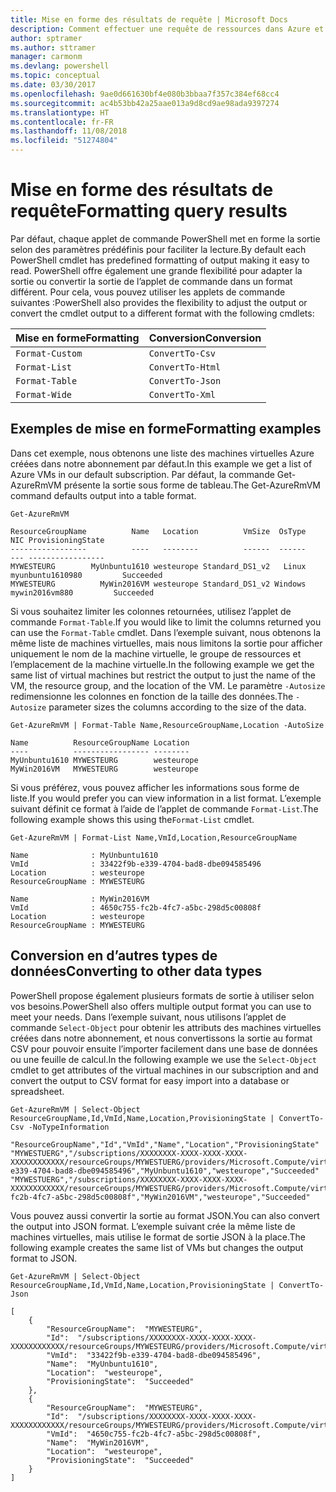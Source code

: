 ```yaml
---
title: Mise en forme des résultats de requête | Microsoft Docs
description: Comment effectuer une requête de ressources dans Azure et mettre en forme les résultats.
author: sptramer
ms.author: sttramer
manager: carmonm
ms.devlang: powershell
ms.topic: conceptual
ms.date: 03/30/2017
ms.openlocfilehash: 9ae0d661630bf4e080b3bbaa7f357c384ef68cc4
ms.sourcegitcommit: ac4b53bb42a25aae013a9d8cd9ae98ada9397274
ms.translationtype: HT
ms.contentlocale: fr-FR
ms.lasthandoff: 11/08/2018
ms.locfileid: "51274804"
---
```

# <a name="formatting-query-results"></a><span data-ttu-id="eedbc-103">Mise en forme des résultats de requête</span><span class="sxs-lookup"><span data-stu-id="eedbc-103">Formatting query results</span></span>

<span data-ttu-id="eedbc-104">Par défaut, chaque applet de commande PowerShell met en forme la sortie selon des paramètres prédéfinis pour faciliter la lecture.</span><span class="sxs-lookup"><span data-stu-id="eedbc-104">By default each PowerShell cmdlet has predefined formatting of output making it easy to read.</span></span>  <span data-ttu-id="eedbc-105">PowerShell offre également une grande flexibilité pour adapter la sortie ou convertir la sortie de l’applet de commande dans un format différent. Pour cela, vous pouvez utiliser les applets de commande suivantes :</span><span class="sxs-lookup"><span data-stu-id="eedbc-105">PowerShell also provides the flexibility to adjust the output or convert the cmdlet output to a different format with the following cmdlets:</span></span>

| <span data-ttu-id="eedbc-106">Mise en forme</span><span class="sxs-lookup"><span data-stu-id="eedbc-106">Formatting</span></span>      | <span data-ttu-id="eedbc-107">Conversion</span><span class="sxs-lookup"><span data-stu-id="eedbc-107">Conversion</span></span>       |
|-----------------|------------------|
| `Format-Custom` | `ConvertTo-Csv`  |
| `Format-List`   | `ConvertTo-Html` |
| `Format-Table`  | `ConvertTo-Json` |
| `Format-Wide`   | `ConvertTo-Xml`  |

## <a name="formatting-examples"></a><span data-ttu-id="eedbc-108">Exemples de mise en forme</span><span class="sxs-lookup"><span data-stu-id="eedbc-108">Formatting examples</span></span>

<span data-ttu-id="eedbc-109">Dans cet exemple, nous obtenons une liste des machines virtuelles Azure créées dans notre abonnement par défaut.</span><span class="sxs-lookup"><span data-stu-id="eedbc-109">In this example we get a list of Azure VMs in our default subscription.</span></span>  <span data-ttu-id="eedbc-110">Par défaut, la commande Get-AzureRmVM présente la sortie sous forme de tableau.</span><span class="sxs-lookup"><span data-stu-id="eedbc-110">The Get-AzureRmVM command defaults output into a table format.</span></span>

```powershell-interactive
Get-AzureRmVM
```

```output
ResourceGroupName          Name   Location          VmSize  OsType              NIC ProvisioningState
-----------------          ----   --------          ------  ------              --- -----------------
MYWESTEURG        MyUnbuntu1610 westeurope Standard_DS1_v2   Linux myunbuntu1610980         Succeeded
MYWESTEURG          MyWin2016VM westeurope Standard_DS1_v2 Windows   mywin2016vm880         Succeeded
```

<span data-ttu-id="eedbc-111">Si vous souhaitez limiter les colonnes retournées, utilisez l’applet de commande `Format-Table`.</span><span class="sxs-lookup"><span data-stu-id="eedbc-111">If you would like to limit the columns returned you can use the `Format-Table` cmdlet.</span></span> <span data-ttu-id="eedbc-112">Dans l’exemple suivant, nous obtenons la même liste de machines virtuelles, mais nous limitons la sortie pour afficher uniquement le nom de la machine virtuelle, le groupe de ressources et l’emplacement de la machine virtuelle.</span><span class="sxs-lookup"><span data-stu-id="eedbc-112">In the following example we get the same list of virtual machines but restrict the output to just the name of the VM, the resource group, and the location of the VM.</span></span>  <span data-ttu-id="eedbc-113">Le paramètre `-Autosize` redimensionne les colonnes en fonction de la taille des données.</span><span class="sxs-lookup"><span data-stu-id="eedbc-113">The `-Autosize` parameter sizes the columns according to the size of the data.</span></span>

```powershell-interactive
Get-AzureRmVM | Format-Table Name,ResourceGroupName,Location -AutoSize
```

```output
Name          ResourceGroupName Location
----          ----------------- --------
MyUnbuntu1610 MYWESTEURG        westeurope
MyWin2016VM   MYWESTEURG        westeurope
```

<span data-ttu-id="eedbc-114">Si vous préférez, vous pouvez afficher les informations sous forme de liste.</span><span class="sxs-lookup"><span data-stu-id="eedbc-114">If you would prefer you can view information in a list format.</span></span> <span data-ttu-id="eedbc-115">L’exemple suivant définit ce format à l’aide de l’applet de commande `Format-List`.</span><span class="sxs-lookup"><span data-stu-id="eedbc-115">The following example shows this using the`Format-List` cmdlet.</span></span>

```powershell-interactive
Get-AzureRmVM | Format-List Name,VmId,Location,ResourceGroupName
```

```output
Name              : MyUnbuntu1610
VmId              : 33422f9b-e339-4704-bad8-dbe094585496
Location          : westeurope
ResourceGroupName : MYWESTEURG

Name              : MyWin2016VM
VmId              : 4650c755-fc2b-4fc7-a5bc-298d5c00808f
Location          : westeurope
ResourceGroupName : MYWESTEURG
```

## <a name="converting-to-other-data-types"></a><span data-ttu-id="eedbc-116">Conversion en d’autres types de données</span><span class="sxs-lookup"><span data-stu-id="eedbc-116">Converting to other data types</span></span>

<span data-ttu-id="eedbc-117">PowerShell propose également plusieurs formats de sortie à utiliser selon vos besoins.</span><span class="sxs-lookup"><span data-stu-id="eedbc-117">PowerShell also offers multiple output format you can use to meet your needs.</span></span>  <span data-ttu-id="eedbc-118">Dans l’exemple suivant, nous utilisons l’applet de commande `Select-Object` pour obtenir les attributs des machines virtuelles créées dans notre abonnement, et nous convertissons la sortie au format CSV pour pouvoir ensuite l’importer facilement dans une base de données ou une feuille de calcul.</span><span class="sxs-lookup"><span data-stu-id="eedbc-118">In the following example we use the `Select-Object` cmdlet to get attributes of the virtual machines in our subscription and and convert the output to CSV format for easy import into a database or spreadsheet.</span></span>

```powershell-interactive
Get-AzureRmVM | Select-Object ResourceGroupName,Id,VmId,Name,Location,ProvisioningState | ConvertTo-Csv -NoTypeInformation
```

```output
"ResourceGroupName","Id","VmId","Name","Location","ProvisioningState"
"MYWESTUERG","/subscriptions/XXXXXXXX-XXXX-XXXX-XXXX-XXXXXXXXXXXX/resourceGroups/MYWESTUERG/providers/Microsoft.Compute/virtualMachines/MyUnbuntu1610","33422f9b-e339-4704-bad8-dbe094585496","MyUnbuntu1610","westeurope","Succeeded"
"MYWESTUERG","/subscriptions/XXXXXXXX-XXXX-XXXX-XXXX-XXXXXXXXXXXX/resourceGroups/MYWESTUERG/providers/Microsoft.Compute/virtualMachines/MyWin2016VM","4650c755-fc2b-4fc7-a5bc-298d5c00808f","MyWin2016VM","westeurope","Succeeded"
```

<span data-ttu-id="eedbc-119">Vous pouvez aussi convertir la sortie au format JSON.</span><span class="sxs-lookup"><span data-stu-id="eedbc-119">You can also convert the output into JSON format.</span></span>  <span data-ttu-id="eedbc-120">L’exemple suivant crée la même liste de machines virtuelles, mais utilise le format de sortie JSON à la place.</span><span class="sxs-lookup"><span data-stu-id="eedbc-120">The following example creates the same list of VMs but changes the output format to JSON.</span></span>

```powershell-interactive
Get-AzureRmVM | Select-Object ResourceGroupName,Id,VmId,Name,Location,ProvisioningState | ConvertTo-Json
```

```output
[
    {
        "ResourceGroupName":  "MYWESTEURG",
        "Id":  "/subscriptions/XXXXXXXX-XXXX-XXXX-XXXX-XXXXXXXXXXXX/resourceGroups/MYWESTEURG/providers/Microsoft.Compute/virtualMachines/MyUnbuntu1610",
        "VmId":  "33422f9b-e339-4704-bad8-dbe094585496",
        "Name":  "MyUnbuntu1610",
        "Location":  "westeurope",
        "ProvisioningState":  "Succeeded"
    },
    {
        "ResourceGroupName":  "MYWESTEURG",
        "Id":  "/subscriptions/XXXXXXXX-XXXX-XXXX-XXXX-XXXXXXXXXXXX/resourceGroups/MYWESTEURG/providers/Microsoft.Compute/virtualMachines/MyWin2016VM",
        "VmId":  "4650c755-fc2b-4fc7-a5bc-298d5c00808f",
        "Name":  "MyWin2016VM",
        "Location":  "westeurope",
        "ProvisioningState":  "Succeeded"
    }
]
```
